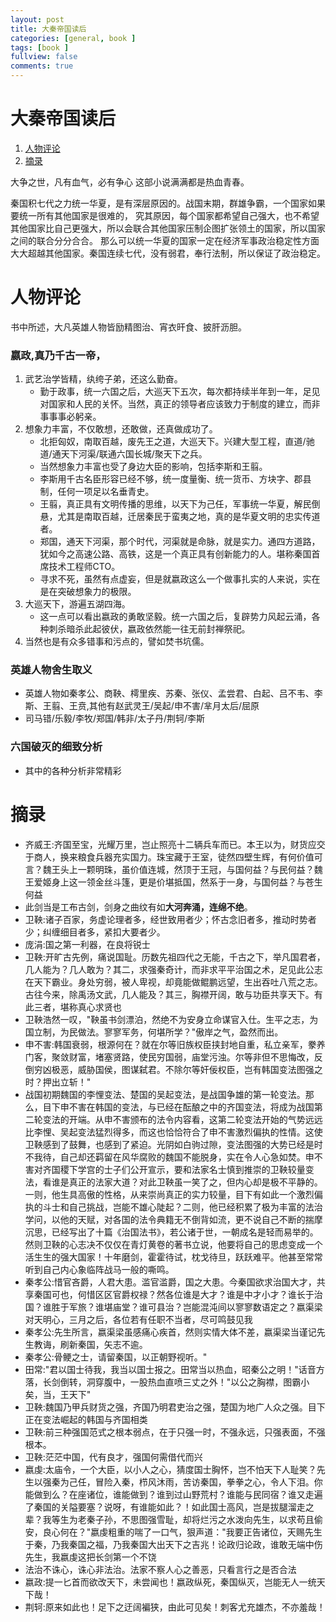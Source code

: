 ```yaml
---
layout: post
title: 大秦帝国读后
categories: [general, book ]
tags: [book ]
fullview: false
comments: true
---
```


# 大秦帝国读后

1. [人物评论](#人物评论)
2. [摘录](#摘录)

大争之世，凡有血气，必有争心
这部小说满满都是热血青春。

秦国积七代之力统一华夏，是有深层原因的。战国末期，群雄争霸，一个国家如果要统一所有其他国家是很难的，
究其原因，每个国家都希望自己强大，也不希望其他国家比自己更强大，所以会联合其他国家压制企图扩张领土的国家，所以国家之间的联合分分合合。
那么可以统一华夏的国家一定在经济军事政治稳定性方面大大超越其他国家。秦国连续七代，没有弱君，奉行法制，所以保证了政治稳定。

# 人物评论

书中所述，大凡英雄人物皆励精图治、宵衣旰食、披肝沥胆。

### 嬴政,真乃千古一帝，
1. 武艺治学皆精，纨绔子弟，还这么勤奋。
    - 勤于政事，统一六国之后，大巡天下五次，每次都持续半年到一年，足见对国家和人民的关怀。当然，真正的领导者应该致力于制度的建立，而非事事事必躬亲。
2. 想象力丰富，不仅敢想，还敢做，还真做成功了。
    - 北拒匈奴，南取百越，废先王之道，大巡天下。兴建大型工程，直道/驰道/通天下河渠/联通六国长城/聚天下之兵。
    - 当然想象力丰富也受了身边大臣的影响，包括李斯和王翦。
    - 李斯用千古名臣形容已经不够，统一度量衡、统一货币、方块字、郡县制，任何一项足以名垂青史。
    - 王翦，真正具有文明传播的思维，以天下为己任，军事统一华夏，解民倒悬，尤其是南取百越，迁居秦民于蛮夷之地，真的是华夏文明的忠实传道者。
    - 郑国，通天下河渠，那个时代，河渠就是命脉，就是实力。通四方道路，犹如今之高速公路、高铁，这是一个真正具有创新能力的人。堪称秦国首席技术工程师CTO。
    - 寻求不死，虽然有点虚妄，但是就嬴政这么一个做事扎实的人来说，实在是在突破想象力的极限。
3. 大巡天下，游遍五湖四海。
    - 这一点可以看出嬴政的勇敢坚毅。统一六国之后，复辟势力风起云涌，各种刺杀暗杀此起彼伏，嬴政依然能一往无前封禅祭祀。
4. 当然也是有众多错事和污点的，譬如焚书坑儒。

### 英雄人物舍生取义
- 英雄人物如秦孝公、商鞅、樗里疾、苏秦、张仪、孟尝君、白起、吕不韦、李斯、王翦、王贲,其他有赵武灵王/吴起/申不害/芈月太后/屈原
- 司马错/乐毅/李牧/郑国/韩非/太子丹/荆轲/李斯

### 六国破灭的细致分析
- 其中的各种分析非常精彩


# 摘录
- 齐威王:齐国至宝，光耀万里，岂止照亮十二辆兵车而已。本王以为，财货应交于商人，换来粮食兵器充实国力。珠宝藏于王室，徒然四壁生辉，有何价值可言？魏王头上一颗明珠，虽价值连城，然顶于王冠，与国何益？与民何益？魏王爱姬身上这一领金丝斗篷，更是价堪抵国，然系于一身，与国何益？与苍生何益
- 此剑当是工布古剑，剑身之曲纹有如**大河奔涌，连绵不绝**。
- 卫鞅:诸子百家，务虚论理者多，经世致用者少；怀古念旧者多，推动时势者少；纠缠细目者多，紧扣大要者少。
- 庞涓:国之第一利器，在良将锐士
- 卫鞅:开旷古先例，痛说国耻。历数先祖四代之无能，千古之下，举凡国君者，几人能为？几人敢为？其二，求强秦奇计，而非求平平治国之术，足见此公志在天下霸业。身处穷弱，被人卑视，却竟能做鲲鹏远望，生出吞吐八荒之志。古往今来，除禹汤文武，几人能及？其三，胸襟开阔，敢与功臣共享天下。有此三者，堪称真心求贤也
- 卫鞅浩然一叹，"鞅虽书剑漂泊，然绝不为安身立命谋官入仕。生平之志，为国立制，为民做法。寥寥军务，何堪所学？"傲岸之气，盈然而出。
- 申不害:韩国衰弱，根源何在？就在尔等旧族权臣挟封地自重，私立亲军，豢养门客，聚敛财富，堵塞贤路，使民穷国弱，庙堂污浊。尔等非但不思悔改，反倒穷凶极恶，威胁国侯，图谋弑君。不除尔等奸佞权臣，岂有韩国变法图强之时？押出立斩！"
- 战国初期魏国的李悝变法、楚国的吴起变法，是战国争雄的第一轮变法。那么，目下申不害在韩国的变法，与已经在酝酿之中的齐国变法，将成为战国第二轮变法的开端。从申不害颁布的法令内容看，这第二轮变法开始的气势远远比李悝、吴起变法猛烈得多，而这也恰恰符合了申不害激烈偏执的性情。这使卫鞅感到了鼓舞，也感到了紧迫。光阴如白驹过隙，变法图强的大势已经是时不我待，自己却还羁留在风华腐败的魏国不能脱身，实在令人心急如焚。申不害对齐国稷下学宫的士子们公开宣示，要和法家名士慎到推崇的卫鞅较量变法，看谁是真正的法家大道？对此卫鞅虽一笑了之，但内心却是极不平静的。一则，他生具高傲的性格，从来崇尚真正的实力较量，目下有如此一个激烈偏执的斗士和自己挑战，岂能不雄心陡起？二则，他已经积累了极为丰富的法治学问，以他的天赋，对各国的法令典籍无不倒背如流，更不说自己不断的揣摩沉思，已经写出了十篇《治国法书》，若公诸于世，一朝成名是轻而易举的。然则卫鞅的心志决不仅仅在青灯黄卷的著书立说，他要将自己的思虑变成一个活生生的强大国家！十年磨剑，霍霍待试，枕戈待旦，跃跃难平。他甚至常常听到自己内心象临阵战马一般的嘶鸣。
- 秦孝公:惜官吝爵，人君大患。滥官滥爵，国之大患。今秦国欲求治国大才，共享秦国可也，何惜区区官爵权禄？然各位谁是大才？谁是中才小才？谁长于治国？谁胜于军旅？谁堪庙堂？谁可县治？岂能混沌间以寥寥数语定之？嬴渠梁对天明心，三月之后，各位若有任职不当者，尽可鸣鼓见我
- 秦孝公:先生所言，嬴渠梁虽感痛心疾首，然则实情大体不差，嬴渠梁当谨记先生教诲，刷新秦国，矢志不逾。
- 秦孝公:骨鲠之士，请留秦国，以正朝野视听。"
- 田常:"君以国士待我，我当以国士报之。田常当以热血，昭秦公之明！"话音方落，长剑倒转，洞穿腹中，一股热血直喷三丈之外！"以公之胸襟，图霸小矣，当，王天下"
- 卫鞅:魏国乃甲兵财货之强，齐国乃明君吏治之强，楚国为地广人众之强。目下正在变法崛起的韩国与齐国相类
- 卫鞅:前三种强国范式之根本弱点，在于只强一时，不强永远，只强表面，不强根本。
- 卫鞅:茫茫中国，代有良才，强国何需借代而兴
- 嬴虔:太庙令，一个大臣，以小人之心，猜度国士胸怀，岂不怕天下人耻笑？先生以强秦为己任，冒险入秦，栉风沐雨，苦访秦国，拳拳之心，令人下泪。你能做到么？在座诸位，谁能做到？谁到过山野荒村？谁能与民同宿？谁又走遍了秦国的关隘要塞？说呀，有谁能如此？！如此国士高风，岂是拔腿溜走之辈？我等生为老秦子孙，不思图强雪耻，却将烂污之水泼向先生，以求苟且偷安，良心何在？"嬴虔粗重的喘了一口气，狠声道："我要正告诸位，天赐先生于秦，乃我秦国之福，乃我秦国大出天下之吉兆！论政归论政，谁敢无端中伤先生，我嬴虔这把长剑第一个不饶
- 法治不诛心，诛心非法治。法家不察人心之善恶，只看言行之是否合法
- 嬴政:提一匕首而欲改天下，未尝闻也！嬴政纵死，秦国纵灭，岂能无人一统天下哉！
- 荆轲:原来如此也！足下之迂阔褊狭，由此可见矣！刺客尤充雄杰，不亦羞哉！

